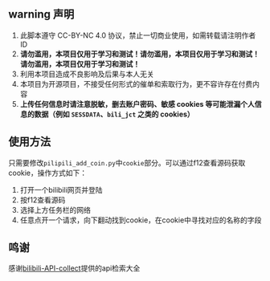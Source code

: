 ## warning 声明

1. 此脚本遵守 CC-BY-NC 4.0 协议，禁止一切商业使用，如需转载请注明作者 ID
2. **请勿滥用，本项目仅用于学习和测试！请勿滥用，本项目仅用于学习和测试！请勿滥用，本项目仅用于学习和测试！**
3. 利用本项目造成不良影响及后果与本人无关
4. 本项目为开源项目，不接受任何形式的催单和索取行为，更不容许存在付费内容
5. **上传任何信息时请注意脱敏，删去账户密码、敏感 cookies 等可能泄漏个人信息的数据（例如 `SESSDATA`、`bili_jct` 之类的 cookies）**

## 使用方法
只需要修改`pilipili_add_coin.py`中`cookie`部分。可以通过f12查看源码获取cookie，操作方式如下：
1. 打开一个bilibili网页并登陆
2. 按f12查看源码
3. 选择上方任务栏的网络
4. 任意点开一个请求，向下翻动找到cookie，在cookie中寻找对应的名称的字段

## 鸣谢
感谢[bilibili-API-collect](https://github.com/SocialSisterYi/bilibili-API-collect/tree/master)提供的api检索大全
